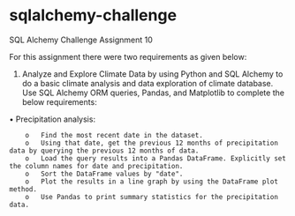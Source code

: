 # sqlalchemy-challenge
SQL Alchemy Challenge Assignment 10

For this assignment there were two requirements as given below:

1.	Analyze and Explore Climate Data by using Python and SQL Alchemy to do a basic climate analysis and data exploration of climate database. Use SQL Alchemy ORM queries, Pandas, and Matplotlib to complete the below 
    requirements:

   •	Precipitation analysis:

        o	Find the most recent date in the dataset.
        o	Using that date, get the previous 12 months of precipitation data by querying the previous 12 months of data.
        o	Load the query results into a Pandas DataFrame. Explicitly set the column names for date and precipitation.
        o	Sort the DataFrame values by "date".
        o	Plot the results in a line graph by using the DataFrame plot method.
        o	Use Pandas to print summary statistics for the precipitation data.
